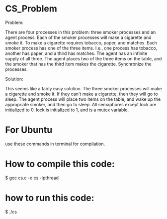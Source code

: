 # CS_Problem
Problem: 

There are four processes in this problem: three smoker processes and an agent process. Each of the smoker processes will make a cigarette and smoke it. To make a cigarette requires tobacco, paper, and matches. Each smoker process has one of the three items. I.e., one process has tobacco, another has paper, and a third has matches. The agent has an infinite supply of all three. The agent places two of the three items on the table, and the smoker that has the third item makes the cigarette. Synchronize the processes.


Solution:

This seems like a fairly easy solution. The three smoker processes will make a cigarette and smoke it. If they can't make a cigarette, then they will go to sleep. The agent process will place two items on the table, and wake up the appropriate smoker, and then go to sleep. All semaphores except lock are initialized to 0. lock is initialized to 1, and is a mutex variable.

# For Ubuntu
use these commands in terminal for compilation.

# How to compile this code:
$ gcc cs.c -o cs -lpthread

# how to run this code:
$ ./cs
